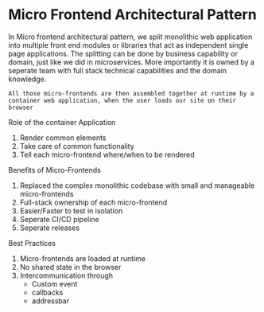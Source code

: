 # Micro Frontend Architectural Pattern

In Micro frontend architectural pattern, we split monolithic web application into multiple front end modules or libraries that act as independent single page applications. The splitting can be done by business capability or domain, just like we did in microservices. More importantly it is owned by a seperate team with full stack technical capabilities and the domain knowledge.

    All those micro-frontends are then assembled together at runtime by a container web application, when the user loads our site on their browser

Role of the container Application

1. Render common elements
2. Take care of common functionality
3. Tell each micro-frontend where/when to be rendered


Benefits of Micro-Frontends
1.  Replaced the complex monolithic codebase with small and manageable micro-frontends
2. Full-stack ownership of each micro-frontend
3.  Easier/Faster to test in isolation
4.  Seperate CI/CD pipeline
5. Seperate releases


Best Practices
1.  Micro-frontends are loaded at runtime
2.  No shared state in the browser
3.  Intercommunication through
    -   Custom event
    -   callbacks
    -   addressbar

